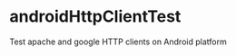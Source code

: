 androidHttpClientTest
=====================

Test apache and google  HTTP clients on Android platform
